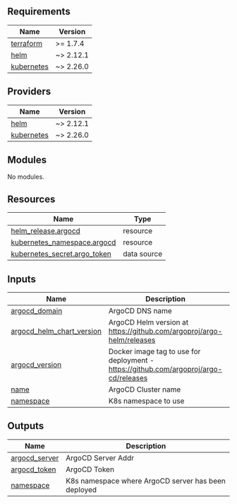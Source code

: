 <!-- BEGIN_TF_DOCS -->
## Requirements

| Name | Version |
|------|---------|
| <a name="requirement_terraform"></a> [terraform](#requirement\_terraform) | >= 1.7.4 |
| <a name="requirement_helm"></a> [helm](#requirement\_helm) | ~> 2.12.1 |
| <a name="requirement_kubernetes"></a> [kubernetes](#requirement\_kubernetes) | ~> 2.26.0 |

## Providers

| Name | Version |
|------|---------|
| <a name="provider_helm"></a> [helm](#provider\_helm) | ~> 2.12.1 |
| <a name="provider_kubernetes"></a> [kubernetes](#provider\_kubernetes) | ~> 2.26.0 |

## Modules

No modules.

## Resources

| Name | Type |
|------|------|
| [helm_release.argocd](https://registry.terraform.io/providers/hashicorp/helm/latest/docs/resources/release) | resource |
| [kubernetes_namespace.argocd](https://registry.terraform.io/providers/hashicorp/kubernetes/latest/docs/resources/namespace) | resource |
| [kubernetes_secret.argo_token](https://registry.terraform.io/providers/hashicorp/kubernetes/latest/docs/data-sources/secret) | data source |

## Inputs

| Name | Description | Type | Default | Required |
|------|-------------|------|---------|:--------:|
| <a name="input_argocd_domain"></a> [argocd\_domain](#input\_argocd\_domain) | ArgoCD DNS name | `string` | n/a | yes |
| <a name="input_argocd_helm_chart_version"></a> [argocd\_helm\_chart\_version](#input\_argocd\_helm\_chart\_version) | ArgoCD Helm version at https://github.com/argoproj/argo-helm/releases | `string` | `"6.4.0"` | no |
| <a name="input_argocd_version"></a> [argocd\_version](#input\_argocd\_version) | Docker image tag to use for deployment - https://github.com/argoproj/argo-cd/releases | `string` | `"v2.10.1"` | no |
| <a name="input_name"></a> [name](#input\_name) | ArgoCD Cluster name | `string` | `"argocd"` | no |
| <a name="input_namespace"></a> [namespace](#input\_namespace) | K8s namespace to use | `string` | `"argocd"` | no |

## Outputs

| Name | Description |
|------|-------------|
| <a name="output_argocd_server"></a> [argocd\_server](#output\_argocd\_server) | ArgoCD Server Addr |
| <a name="output_argocd_token"></a> [argocd\_token](#output\_argocd\_token) | ArgoCD Token |
| <a name="output_namespace"></a> [namespace](#output\_namespace) | K8s namespace where ArgoCD server has been deployed |
<!-- END_TF_DOCS -->
